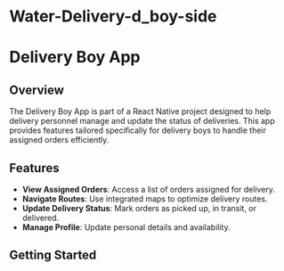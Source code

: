 # Water-Delivery-d_boy-side
# Delivery Boy App

## Overview

The Delivery Boy App is part of a React Native project designed to help delivery personnel manage and update the status of deliveries. This app provides features tailored specifically for delivery boys to handle their assigned orders efficiently.

## Features

- **View Assigned Orders**: Access a list of orders assigned for delivery.
- **Navigate Routes**: Use integrated maps to optimize delivery routes.
- **Update Delivery Status**: Mark orders as picked up, in transit, or delivered.
- **Manage Profile**: Update personal details and availability.

## Getting Started
